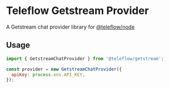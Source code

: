 # Teleflow Getstream Provider

A Getstream chat provider library for [@teleflow/node](https://github.com/khulnasoft/teleflow)

## Usage

```javascript
import { GetstreamChatProvider } from '@teleflow/getstream';

const provider = new GetstreamChatProvider({
  apiKey: process.env.API_KEY,
});
```
